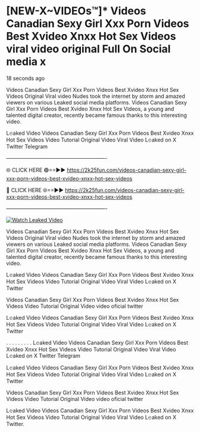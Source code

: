 # [NEW-X~VIDEOs™]* Videos Canadian Sexy Girl Xxx Porn Videos Best Xvideo Xnxx Hot Sex Videos viral video original Full On Social media x

18 seconds ago

Videos Canadian Sexy Girl Xxx Porn Videos Best Xvideo Xnxx Hot Sex Videos Original Viral video Nudes took the internet by storm and amazed viewers on various Leaked social media platforms. Videos Canadian Sexy Girl Xxx Porn Videos Best Xvideo Xnxx Hot Sex Videos, a young and talented digital creator, recently became famous thanks to this interesting video.

L𝚎aked Video Videos Canadian Sexy Girl Xxx Porn Videos Best Xvideo Xnxx Hot Sex Videos Video Tutorial Original Video Viral Video L𝚎aked on X Twitter Telegram

———————————————————-

🌐 CLICK HERE 🟢==►► https://2k25fun.com/videos-canadian-sexy-girl-xxx-porn-videos-best-xvideo-xnxx-hot-sex-videos

🔴 CLICK HERE 🌐==►► https://2k25fun.com/videos-canadian-sexy-girl-xxx-porn-videos-best-xvideo-xnxx-hot-sex-videos

———————————————————-

[![Watch Leaked Video](https://miro.medium.com/v2/resize:fit:828/format:webp/1*cilzJN44JGOrTw9NJCrNHA.gif "Watch Leaked Video")](https://2k25fun.com/videos-canadian-sexy-girl-xxx-porn-videos-best-xvideo-xnxx-hot-sex-videos)

Videos Canadian Sexy Girl Xxx Porn Videos Best Xvideo Xnxx Hot Sex Videos Original Viral video Nudes took the internet by storm and amazed viewers on various Leaked social media platforms. Videos Canadian Sexy Girl Xxx Porn Videos Best Xvideo Xnxx Hot Sex Videos, a young and talented digital creator, recently became famous thanks to this interesting video.

L𝚎aked Video Videos Canadian Sexy Girl Xxx Porn Videos Best Xvideo Xnxx Hot Sex Videos Video Tutorial Original Video Viral Video L𝚎aked on X Twitter

Videos Canadian Sexy Girl Xxx Porn Videos Best Xvideo Xnxx Hot Sex Videos Video Tutorial Original Video video oficial twitter

L𝚎aked Video Videos Canadian Sexy Girl Xxx Porn Videos Best Xvideo Xnxx Hot Sex Videos Video Tutorial Original Video Viral Video L𝚎aked on X Twitter

. . . . . . . . . L𝚎aked Video Videos Canadian Sexy Girl Xxx Porn Videos Best Xvideo Xnxx Hot Sex Videos Video Tutorial Original Video Viral Video L𝚎aked on X Twitter Telegram

L𝚎aked Video Videos Canadian Sexy Girl Xxx Porn Videos Best Xvideo Xnxx Hot Sex Videos Video Tutorial Original Video Viral Video L𝚎aked on X Twitter

Videos Canadian Sexy Girl Xxx Porn Videos Best Xvideo Xnxx Hot Sex Videos Video Tutorial Original Video video oficial twitter

L𝚎aked Video Videos Canadian Sexy Girl Xxx Porn Videos Best Xvideo Xnxx Hot Sex Videos Video Tutorial Original Video Viral Video L𝚎aked on X Twitter.